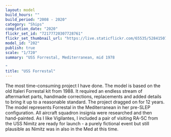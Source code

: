 ```yaml
---
layout: model
build_hours: ""
build_period: "2008 - 2020"
category: "Ships"
completion_date: "2020"
flickr_set_id: "72177720307728761"
flickr_set_thumbnail_url: "https://live.staticflickr.com/65535/52841507688_466625dcf7_m.jpg"
model_id: "202"
publish: true
scale: "1/720"
summary: "USS Forrestal, Mediterranean, mid 1978

"
title: "USS Forrestal"
---
```


The most time-consuming project I have done. The model is based on the old Italeri Forrestal kit from 1988. It required an endless stream of aftermarket parts, handmade corrections, replacements and added details to bring it up to a reasonable standard. The project dragged on for 12 years. The model represents Forrestal in the Mediterranean in her pre-SLEP configuration. All aircraft squadron insignia were researched and then hand-painted. As I like Vigilantes, I included a pair of visiting RA-5C from the USS Nimitz are ready for launch - a purely fictional event but still plausible as Nimitz was in also in the Med at this time.
